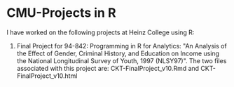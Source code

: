 # CMU-Projects in R
I have worked on the following projects at Heinz College using R:
1. Final Project for 94-842: Programming in R for Analytics: "An Analysis of the Effect of Gender, Criminal History, and Education on Income using the National Longitudinal Survey of Youth, 1997 (NLSY97)". The two files associated with this project are: CKT-FinalProject_v10.Rmd and CKT-FinalProject_v10.html
